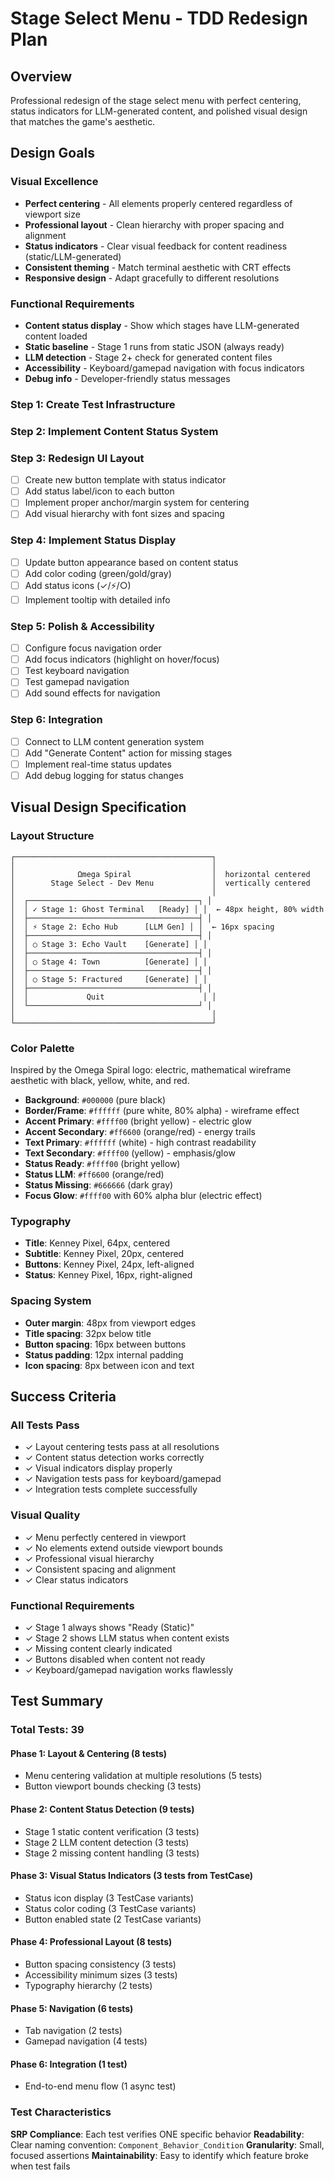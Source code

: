 # Stage Select Menu - TDD Redesign Plan

## Overview
Professional redesign of the stage select menu with perfect centering, status indicators for LLM-generated content, and polished visual design that matches the game's aesthetic.

## Design Goals

### Visual Excellence
- **Perfect centering** - All elements properly centered regardless of viewport size
- **Professional layout** - Clean hierarchy with proper spacing and alignment
- **Status indicators** - Clear visual feedback for content readiness (static/LLM-generated)
- **Consistent theming** - Match terminal aesthetic with CRT effects
- **Responsive design** - Adapt gracefully to different resolutions

### Functional Requirements
- **Content status display** - Show which stages have LLM-generated content loaded
- **Static baseline** - Stage 1 runs from static JSON (always ready)
- **LLM detection** - Stage 2+ check for generated content files
- **Accessibility** - Keyboard/gamepad navigation with focus indicators
- **Debug info** - Developer-friendly status messages


### Step 1: Create Test Infrastructure

### Step 2: Implement Content Status System

### Step 3: Redesign UI Layout
- [ ] Create new button template with status indicator
- [ ] Add status label/icon to each button
- [ ] Implement proper anchor/margin system for centering
- [ ] Add visual hierarchy with font sizes and spacing

### Step 4: Implement Status Display
- [ ] Update button appearance based on content status
- [ ] Add color coding (green/gold/gray)
- [ ] Add status icons (✓/⚡/○)
- [ ] Implement tooltip with detailed info

### Step 5: Polish & Accessibility
- [ ] Configure focus navigation order
- [ ] Add focus indicators (highlight on hover/focus)
- [ ] Test keyboard navigation
- [ ] Test gamepad navigation
- [ ] Add sound effects for navigation

### Step 6: Integration
- [ ] Connect to LLM content generation system
- [ ] Add "Generate Content" action for missing stages
- [ ] Implement real-time status updates
- [ ] Add debug logging for status changes

## Visual Design Specification

### Layout Structure
```
┌────────────────────────────────────────────┐
│                                            │
│              Ωmega Spiral                  │  horizontal centered
│        Stage Select - Dev Menu             │  vertically centered
│                                            │
│  ┌──────────────────────────────────────┐ │
│  │ ✓ Stage 1: Ghost Terminal   [Ready] │ │  ← 48px height, 80% width
│  ├──────────────────────────────────────┤ │
│  │ ⚡ Stage 2: Echo Hub      [LLM Gen] │ │  ← 16px spacing
│  ├──────────────────────────────────────┤ │
│  │ ○ Stage 3: Echo Vault    [Generate] │ │
│  ├──────────────────────────────────────┤ │
│  │ ○ Stage 4: Town          [Generate] │ │
│  ├──────────────────────────────────────┤ │
│  │ ○ Stage 5: Fractured     [Generate] │ │
│  ├──────────────────────────────────────┤ │
│  │             Quit                      │ │
│  └──────────────────────────────────────┘ │
│                                            │
└────────────────────────────────────────────┘
```

### Color Palette
Inspired by the Omega Spiral logo: electric, mathematical wireframe aesthetic with black, yellow, white, and red.

- **Background**: `#000000` (pure black)
- **Border/Frame**: `#ffffff` (pure white, 80% alpha) - wireframe effect
- **Accent Primary**: `#ffff00` (bright yellow) - electric glow
- **Accent Secondary**: `#ff6600` (orange/red) - energy trails
- **Text Primary**: `#ffffff` (white) - high contrast readability
- **Text Secondary**: `#ffff00` (yellow) - emphasis/glow
- **Status Ready**: `#ffff00` (bright yellow)
- **Status LLM**: `#ff6600` (orange/red)
- **Status Missing**: `#666666` (dark gray)
- **Focus Glow**: `#ffff00` with 60% alpha blur (electric effect)

### Typography
- **Title**: Kenney Pixel, 64px, centered
- **Subtitle**: Kenney Pixel, 20px, centered
- **Buttons**: Kenney Pixel, 24px, left-aligned
- **Status**: Kenney Pixel, 16px, right-aligned

### Spacing System
- **Outer margin**: 48px from viewport edges
- **Title spacing**: 32px below title
- **Button spacing**: 16px between buttons
- **Status padding**: 12px internal padding
- **Icon spacing**: 8px between icon and text

## Success Criteria

### All Tests Pass
- ✓ Layout centering tests pass at all resolutions
- ✓ Content status detection works correctly
- ✓ Visual indicators display properly
- ✓ Navigation tests pass for keyboard/gamepad
- ✓ Integration tests complete successfully

### Visual Quality
- ✓ Menu perfectly centered in viewport
- ✓ No elements extend outside viewport bounds
- ✓ Professional visual hierarchy
- ✓ Consistent spacing and alignment
- ✓ Clear status indicators

### Functional Requirements
- ✓ Stage 1 always shows "Ready (Static)"
- ✓ Stage 2 shows LLM status when content exists
- ✓ Missing content clearly indicated
- ✓ Buttons disabled when content not ready
- ✓ Keyboard/gamepad navigation works flawlessly

## Test Summary

### Total Tests: 39

#### Phase 1: Layout & Centering (8 tests)
- Menu centering validation at multiple resolutions (5 tests)
- Button viewport bounds checking (3 tests)

#### Phase 2: Content Status Detection (9 tests)
- Stage 1 static content verification (3 tests)
- Stage 2 LLM content detection (3 tests)
- Stage 2 missing content handling (3 tests)

#### Phase 3: Visual Status Indicators (3 tests from TestCase)
- Status icon display (3 TestCase variants)
- Status color coding (3 TestCase variants)
- Button enabled state (2 TestCase variants)

#### Phase 4: Professional Layout (8 tests)
- Button spacing consistency (3 tests)
- Accessibility minimum sizes (3 tests)
- Typography hierarchy (2 tests)

#### Phase 5: Navigation (6 tests)
- Tab navigation (2 tests)
- Gamepad navigation (4 tests)

#### Phase 6: Integration (1 test)
- End-to-end menu flow (1 async test)

### Test Characteristics

**SRP Compliance**: Each test verifies ONE specific behavior
**Readability**: Clear naming convention: `Component_Behavior_Condition`
**Granularity**: Small, focused assertions
**Maintainability**: Easy to identify which feature broke when test fails


